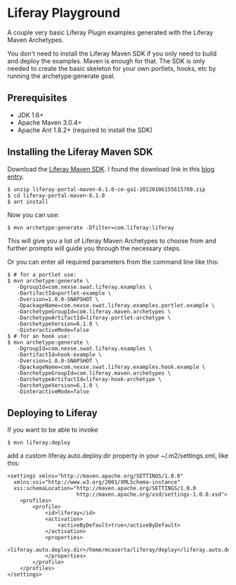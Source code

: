 Liferay Playground
==================

A couple very basic Liferay Plugin examples generated with the Liferay
Maven Archetypes.

You don't need to install the Liferay Maven SDK if you only need to
build and deploy the examples. Maven is enough for that. The SDK is
only needed to create the basic skeleton for your own portlets, hooks,
etc by running the archetype:generate goal.

## Prerequisites

  - JDK 1.6+
  - Apache Maven 3.0.4+
  - Apache Ant 1.8.2+ (required to install the SDK)

## Installing the Liferay Maven SDK

Download the [Liferay Maven SDK]. I found the download link in this
[blog entry].

    $ unzip liferay-portal-maven-6.1.0-ce-ga1-20120106155615760.zip
    $ cd liferay-portal-maven-6.1.0
    $ ant install

Now you can use:

    $ mvn archetype:generate -Dfilter=com.liferay:liferay

This will give you a list of Liferay Maven Archetypes to choose from
and further prompts will guide you through the necessary steps.

Or you can enter all required parameters from the command line like
this:

    $ # for a portlet use:
    $ mvn archetype:generate \
       -DgroupId=com.nexse.swat.liferay.examples \
       -DartifactId=portlet-example \
       -Dversion=1.0.0-SNAPSHOT \
       -DpackageName=com.nexse.swat.liferay.examples.portlet.example \
       -DarchetypeGroupId=com.liferay.maven.archetypes \
       -DarchetypeArtifactId=liferay-portlet-archetype \
       -DarchetypeVersion=6.1.0 \
       -DinteractiveMode=false
    $ # for an hook use:
    $ mvn archetype:generate \
       -DgroupId=com.nexse.swat.liferay.examples \
       -DartifactId=hook-example \
       -Dversion=1.0.0-SNAPSHOT \
       -DpackageName=com.nexse.swat.liferay.examples.hook.example \
       -DarchetypeGroupId=com.liferay.maven.archetypes \
       -DarchetypeArtifactId=liferay-hook-archetype \
       -DarchetypeVersion=6.1.0 \
       -DinteractiveMode=false


## Deploying to Liferay

If you want to be able to invoke

    $ mvn liferay:deploy

add a custom liferay.auto.deploy.dir property in your ~/.m2/settings.xml,
like this:

    <settings xmlns="http://maven.apache.org/SETTINGS/1.0.0"
      xmlns:xsi="http://www.w3.org/2001/XMLSchema-instance"
      xsi:schemaLocation="http://maven.apache.org/SETTINGS/1.0.0
                          http://maven.apache.org/xsd/settings-1.0.0.xsd">
        <profiles>
            <profile>
                <id>liferay</id>
                <activation>
                    <activeByDefault>true</activeByDefault>
                </activation>
                <properties>
                    <liferay.auto.deploy.dir>/home/mcaserta/liferay/deploy</liferay.auto.deploy.dir>
                </properties>
            </profile>
        </profiles>
    </settings>


[Liferay Maven SDK]: http://sourceforge.net/projects/lportal/files/Liferay%20Portal/6.1.0%20GA1/liferay-portal-maven-6.1.0-ce-ga1-20120106155615760.zip/download
[blog entry]: http://www.liferay.com/web/mika.koivisto/blog/-/blogs/12034718


